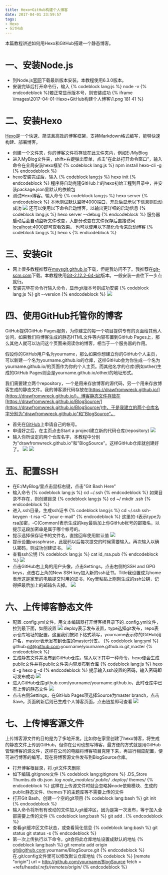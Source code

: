 ```yaml
---
title: Hexo+GitHub构建个人博客
date: 2017-04-01 23:59:57
tags: 
- Hexo
- GitHub
---
```


本篇教程讲述如何用Hexo和GitHub搭建一个静态博客。

# 一、安装Node.js
- 到Node.js[官网](http://nodejs.cn/download/)下载最新版本安装。本教程使用6.3.0版本。
- 安装完毕后打开命令行，输入
{% codeblock lang:js %}
node -v
{% endcodeblock %}若正常显示版本号，则安装成功
{% iframe \images\2017-04-01-Hexo+GitHub构建个人博客\1.png 181 41 %}

# 二、安装Hexo
[Hexo](https://hexo.io/zh-cn/)是一个快速、简洁且高效的博客框架，支持Markdown格式编写，能够快速构建、部署博客。
- 创建一个文件夹，你的博客文件将存放在此文件夹内，例如E:/MyBlog
- 进入MyBlog文件夹，shift+右键弹出菜单，点击"在此处打开命令窗口"，输入命令在全局安装hexo框架
{% codeblock lang:js %}
npm install hexo-cli -g
{% endcodeblock %}
- hexo安装完成后，输入
{% codeblock lang:js %}
hexo init
{% endcodeblock %}
程序将自动克隆GitHub上的hexo初始工程到目录中，并安装package.json里默认的依赖包
- 测试Hexo博客。输入命令
{% codeblock lang:js %}
hexo server
{% endcodeblock %}
本地测试默认监听4000端口，开启后显示以下信息则启动成功
![](\images\2017-04-01-Hexo+GitHub构建个人博客\2.png)
还可以使用以下命令启动博客，以输出更详细的启动信息
{% codeblock lang:js %}
hexo server --debug
{% endcodeblock %}
服务器启动后会自动监听文件改变，大部分改变在文件保存后直接访问[localhost:4000](localhost:4000)即可查看效果。
也可以使用以下简化命令来启动博客
{% codeblock lang:js %}
hexo s
{% endcodeblock %}

# 三、安装Git
- 网上很多教程推荐在[msysgit.github.io](msysgit.github.io)下载，但是我访问不了。我推荐在[git-scm.com](https://git-scm.com/download/win)下载。本教程使用[Git-2.12.2-64-bit](https://github.com/git-for-windows/git/releases/download/v2.12.2.windows.1/Git-2.12.2-64-bit.exe)版本。一般安装一直往下一步点就行。
- 安装完毕在命令行输入命令，显示git版本号则成功安装
{% codeblock lang:js %}
git --version
{% endcodeblock %}
![](\images\2017-04-01-Hexo+GitHub构建个人博客\3.png)

# 四、使用GitHub托管你的博客
GitHub提供GitHub Pages服务，为你建立的每一个项目提供专有的页面给其他人访问，如果我们将博客生成的静态HTML文件等内容布置到GitHub Pages上，那么其他人就可以访问这个页面来阅读你的博客，相当于一个服务器的作用。

假设你的GitHub用户名为yourname，那么如果你想建立你的GitHub个人主页，可以新建一个名为yourname.github.io的仓库，这样GitHub会为你生成一个名为yourname.github.io/的页面作为你的个人主页。而其他名字的仓库(例如other)生成的GitHub Pages则会是yourname.github.io/other/的地址形式。

我们需要建立两个repository，一个是用来存放博客的源代码，另一个用来存放博客生成的静态文件。我的博客源代码存放在[https://drawfromwreck.github.io/](https://drawfromwreck.github.io/)，博客静态文件存放在[https://drawfromwreck.github.io/BlogSource/](https://drawfromwreck.github.io/BlogSource/)中，于是我建立的两个仓库名字分别为"drawfromwreck.github.io"和"BlogSource"。
- 首先在[GitHub](https://github.com/)上申请自己的帐号。
- 申请好之后，在主页点击Start a project建立新的代码仓库(repository)
![](\images\2017-04-01-Hexo+GitHub构建个人博客\4.png)
- 输入你所设定的两个仓库名字，本教程中分别为"drawfromwreck.github.io"和"BlogSource"。这样GitHub仓库就创建好了。
![](\images\2017-04-01-Hexo+GitHub构建个人博客\5.png)
![](\images\2017-04-01-Hexo+GitHub构建个人博客\6.png)

# 五、配置SSH
- 在E:/MyBlog/里点击鼠标右键，点击"Git Bash Here"
- 输入命令
{% codeblock lang:js %}
cd ~/.ssh
{% endcodeblock %}
如果目录不存在，则创建目录
{% codeblock lang:js %}
cd ~/
mkdir .ssh
{% endcodeblock %}
- 进入.ssh目录，生成ssh证书
{% codeblock lang:js %}
cd ~/.ssh
ssh-keygen -t rsa -C "your e-mail"
{% endcodeblock %}
这里的-t表示type为rsa加密，-C(Common)表示生成的key最后加上你GitHub帐号的邮箱名，以提示这段加密串是属于哪个帐号的。
- 提示选择保存证书的文件名，直接回车使用默认值
![](\images\2017-04-01-Hexo+GitHub构建个人博客\7.png)
- 提示设置passphrase，此密码以后每次提交的时候需要输入。再次输入以确认密码，则成功创建证书。
![](\images\2017-04-01-Hexo+GitHub构建个人博客\8.png)
- 查看ssh公钥
{% codeblock lang:js %}
cat id_rsa.pub
{% endcodeblock %}
![](\images\2017-04-01-Hexo+GitHub构建个人博客\9.png)
- 点击GitHub右上角的用户头像，点击Settings，点击右侧的SSH and GPG keys，点击右上角的New SSH key加入新的ssh证书。Title我设置成为home表示这是家里的电脑提交时用的证书，Key里粘贴上刚刚生成的ssh公钥，记得把最后加上的邮箱名去掉。
![](\images\2017-04-01-Hexo+GitHub构建个人博客\10.png)

# 六、上传博客静态文件
- 配置_config.yml文件。用文本编辑器打开博客根目录下的_config.yml文件，拉到最下面，如图设置
![](\images\2017-04-01-Hexo+GitHub构建个人博客\11.png)
deploy表示发布设置，type选择git发布，repo表示仓库地址的配置，这里我们按如下格式填写，yourname表示你的GitHub用户名，master表示发布到仓库的master分支。
{% codeblock lang:yml %}
github:git@github.com:yourname/yourname.github.io.git,master
{% endcodeblock %}
- 生成静态文件并发布到GitHub仓库。输入以下其中一种命令，hexo便会生成public文件并将public文件夹内容发布到仓库
{% codeblock lang:js %}
hexo d -g
hexo g -d
{% endcodeblock %}
提示输入ssh设置的密码，输入密码即可发布成功
![](\images\2017-04-01-Hexo+GitHub构建个人博客\12.png)
- 进入GitHub仓库github.com/yourname/yourname.github.io，此时仓库中已有上传的静态文件
![](\images\2017-04-01-Hexo+GitHub构建个人博客\13.png)
- 点击右侧Settings，在GitHub Pages项选择Source为master branch，点击Save，页面刷新后则已生成个人博客页面，点击链接即可查看
![](\images\2017-04-01-Hexo+GitHub构建个人博客\14.png)

# 七、上传博客源文件
上传博客源文件的目的是为了多地开发。比如你在家里创建了hexo博客，将生成的静态文件上传到GitHub，但你在公司也想写博客，最方便的方式就是用GitHub管理博客的源文件，这样在公司的电脑将博客项目克隆下来，再进行相应配置，便可进行博客的编写。现在将博客源文件发布到BlogSource仓库。
- 打开博客根目录，将.git文件夹删除
- 如下编辑.gitignore文件
{% codeblock lang:gitignore %}
.DS_Store
Thumbs.db
db.json
*.log
node_modules/
public/
.deploy*/
themes/
{% endcodeblock %}
这样在上传源文件时就会忽略掉node依赖模块、生成的public静态文件、themes下的主题库等不需要上传的文件
- 打开Git Bash，创建一个空的git项目
{% codeblock lang:bash %}
git init
{% endcodeblock %}
- 输入命令将所有有改动的文件加入git缓冲区，因为是第一次发布，等于加入全部需要上传的文件
{% codeblock lang:bash %}
git add .
{% endcodeblock %}
- 查看git缓冲区文件状态，或查看简化信息
{% codeblock lang:bash %}
git status
git status -s
{% endcodeblock %}
- 第一次上传执行以下命令，git会将此仓库地址设置成默认的地址
{% codeblock lang:bash %}
git remote add origin git@github.com:yourname/BlogSource.git
{% endcodeblock %}
在.git/config文件里可以修改默认仓库地址
{% codeblock %}
[remote "origin"]
	url = http://github.com/yourname/BlogSource
	fetch = +refs/heads/*:refs/remotes/origin/*
{% endcodeblock %}